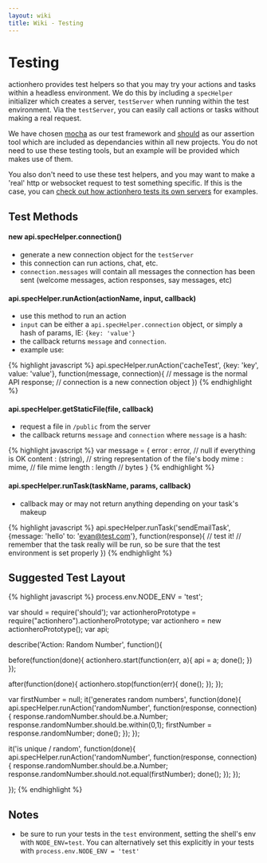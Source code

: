 ```yaml
---
layout: wiki
title: Wiki - Testing
---
```


# Testing

actionhero provides test helpers so that you may try your actions and tasks within a headless environment. We do this by including a `specHelper` initializer which creates a server, `testServer` when running within the test environment.  Via the `testServer`, you can easily call actions or tasks without making a real request.

We have chosen [mocha](http://visionmedia.github.io/mocha/) as our test framework and [should](https://github.com/visionmedia/should.js/) as our assertion tool which are included as dependancies within all new projects.  You do not need to use these testing tools, but an example will be provided which makes use of them.

You also don't need to use these test helpers, and you may want to make a 'real' http or websocket request to test something specific.  If this is the case, you can [check out how actionhero tests its own servers](https://github.com/evantahler/actionhero/tree/master/test/servers) for examples.

## Test Methods

#### new api.specHelper.connection()
- generate a new connection object for the `testServer`
- this connection can run actions, chat, etc.
- `connection.messages` will contain all messages the connection has been sent (welcome messages, action responses, say messages, etc)

#### api.specHelper.runAction(actionName, input, callback)
- use this method to run an action
- `input` can be either a `api.specHelper.connection` object, or simply a hash of params, IE: `{key: 'value'}`
- the callback returns `message` and `connection`.
- example use:

{% highlight javascript %}
api.specHelper.runAction('cacheTest', {key: 'key', value: 'value'}, function(message, connection){
  // message is the normal API response;
  // connection is a new connection object
})
{% endhighlight %}

#### api.specHelper.getStaticFile(file, callback)
- request a file in `/public` from the server
- the callback returns `message` and `connection` where `message` is a hash:

{% highlight javascript %}
var message = {
  error    : error,  // null if everything is OK
  content  : (string),  // string representation of the file's body
  mime     : mime,  // file mime
  length   : length  // bytes
}
{% endhighlight %}

#### api.specHelper.runTask(taskName, params, callback)
- callback may or may not return anything depending on your task's makeup

{% highlight javascript %}
api.specHelper.runTask('sendEmailTask', {message: 'hello' to: 'evan@test.com'}, function(response){
  // test it!
  // remember that the task really will be run, so be sure that the test environment is set properly
})
{% endhighlight %}

## Suggested Test Layout

{% highlight javascript %}
process.env.NODE_ENV = 'test';

var should = require('should');
var actionheroPrototype = require("actionhero").actionheroPrototype;
var actionhero = new actionheroPrototype();
var api;

describe('Action: Random Number', function(){

  before(function(done){
    actionhero.start(function(err, a){
      api = a;
      done();
    })
  });

  after(function(done){
    actionhero.stop(function(err){
      done();
    });
  });

  var firstNumber = null;
  it('generates random numbers', function(done){
    api.specHelper.runAction('randomNumber', function(response, connection){
      response.randomNumber.should.be.a.Number;
      response.randomNumber.should.be.within(0,1);
      firstNumber = response.randomNumber;
      done();
    });
  });

  it('is unique / random', function(done){
    api.specHelper.runAction('randomNumber', function(response, connection){
      response.randomNumber.should.be.a.Number;
      response.randomNumber.should.not.equal(firstNumber);
      done();
    });
  });

});
{% endhighlight %}

## Notes

- be sure to run your tests in the `test` environment, setting the shell's env with `NODE_ENV=test`.  You can alternatively set this explicitly in your tests with `process.env.NODE_ENV = 'test'`
